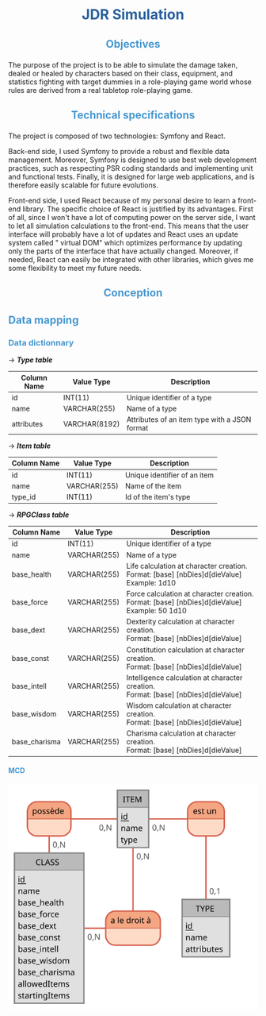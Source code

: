 # <p style="text-align: center; color: #2A609C"> JDR Simulation </p>

## <p style="text-align: center; color: #4798D0"> Objectives </p>

The purpose of the project is to be able to simulate the damage taken, dealed or healed by characters based on their class,
equipment, and statistics fighting with target dummies in a role-playing game world whose rules are derived from
a real tabletop role-playing game.

## <p style="text-align: center; color: #4798D0"> Technical specifications </p>

The project is composed of two technologies: Symfony and React.

Back-end side, I used Symfony to provide a robust and flexible data management. Moreover, Symfony is designed to
use best web development practices, such as respecting PSR coding standards and implementing unit and functional
tests. Finally, it is designed for large web applications, and is therefore easily scalable for future evolutions.

Front-end side, I used React because of my personal desire to learn a front-end library. The
specific choice of React is justified by its advantages. First of all, since I won't have a lot of computing power on
the server side, I want to let all simulation calculations to the front-end. This means that
the user interface will probably have a lot of updates and React uses an update system called "
virtual DOM" which optimizes performance by updating only the parts of the interface that have actually
changed. Moreover, if needed, React can easily be integrated with other libraries, which gives me some flexibility to
meet my future needs.

## <p style="text-align: center; color: #4798D0"> Conception </p>

## <p style="color: #4798D0">  Data mapping </p>

### <p style="color: #4798D0"> Data dictionnary </p>

→ ***Type table***

| Column Name | Value Type    | Description                                   |
|-------------|---------------|-----------------------------------------------|
| id          | INT(11)       | Unique identifier of a type                   |
| name        | VARCHAR(255)  | Name of a type                                |
| attributes  | VARCHAR(8192) | Attributes of an item type with a JSON format |

→ ***Item table***

| Column Name | Value Type   | Description                  |
|-------------|--------------|------------------------------|
| id          | INT(11)      | Unique identifier of an item |
| name        | VARCHAR(255) | Name of the item             |
| type_id     | INT(11)      | Id of the item's type        |

→ ***RPGClass table***

| Column Name   | Value Type   | Description                                                                                              |
|---------------|--------------|----------------------------------------------------------------------------------------------------------|
| id            | INT(11)      | Unique identifier of a type                                                                              |
| name          | VARCHAR(255) | Name of a type                                                                                           |
| base_health   | VARCHAR(255) | Life calculation at character creation. <br/> Format: [base] [nbDies]d[dieValue] <br/> Example: 1d10     |
| base_force    | VARCHAR(255) | Force calculation at character creation. <br/> Format: [base] [nbDies]d[dieValue] <br/> Example: 50 1d10 |
| base_dext     | VARCHAR(255) | Dexterity calculation at character creation. <br/> Format: [base] [nbDies]d[dieValue]                    |
| base_const    | VARCHAR(255) | Constitution calculation at character creation. <br/> Format: [base] [nbDies]d[dieValue]                 |
| base_intell   | VARCHAR(255) | Intelligence calculation at character creation. <br/> Format: [base] [nbDies]d[dieValue]                 |
| base_wisdom   | VARCHAR(255) | Wisdom calculation at character creation. <br/> Format: [base] [nbDies]d[dieValue]                       |
| base_charisma | VARCHAR(255) | Charisma calculation at character creation. <br/> Format: [base] [nbDies]d[dieValue]                     |

#### <p style="color: #4798D0"> MCD </p>

![MCD](./docs/mcd.svg)
